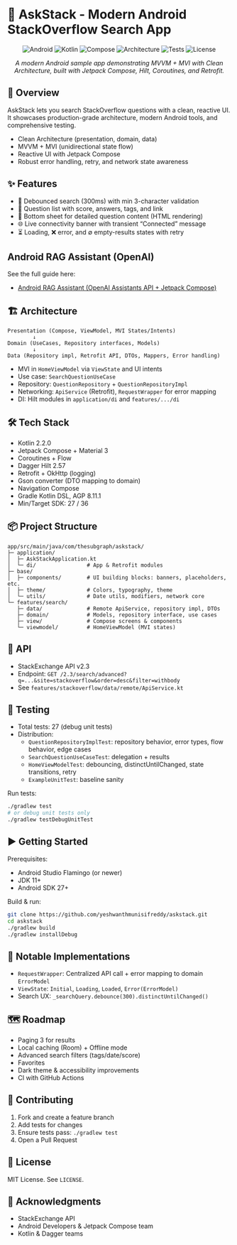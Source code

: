 # 📱 AskStack - Modern Android StackOverflow Search App

<div align="center">

![Android](https://img.shields.io/badge/Platform-Android-green.svg)
![Kotlin](https://img.shields.io/badge/Language-Kotlin-blue.svg)
![Compose](https://img.shields.io/badge/UI-Jetpack%20Compose-orange.svg)
![Architecture](https://img.shields.io/badge/Architecture-MVVM+MVI-purple.svg)
![Tests](https://img.shields.io/badge/Tests-27%20Passing-brightgreen.svg)
![License](https://img.shields.io/badge/License-MIT-yellow.svg)

<i>A modern Android sample app demonstrating MVVM + MVI with Clean Architecture, built with Jetpack Compose, Hilt, Coroutines, and Retrofit.</i>

</div>

## 🚀 Overview

AskStack lets you search StackOverflow questions with a clean, reactive UI. It showcases production-grade architecture, modern Android tools, and comprehensive testing.

- Clean Architecture (presentation, domain, data)
- MVVM + MVI (unidirectional state flow)
- Reactive UI with Jetpack Compose
- Robust error handling, retry, and network state awareness

## ✨ Features

- 🔎 Debounced search (300ms) with min 3-character validation
- 📄 Question list with score, answers, tags, and link
- 🧾 Bottom sheet for detailed question content (HTML rendering)
- 🌐 Live connectivity banner with transient “Connected” message
- ⏳ Loading, ❌ error, and ∅ empty-results states with retry

## Android RAG Assistant (OpenAI)
See the full guide here:
- [Android RAG Assistant (OpenAI Assistants API + Jetpack Compose)](app/README.md)

## 🏗️ Architecture

```
Presentation (Compose, ViewModel, MVI States/Intents)
        ↓
Domain (UseCases, Repository interfaces, Models)
        ↓
Data (Repository impl, Retrofit API, DTOs, Mappers, Error handling)
```

- MVI in `HomeViewModel` via `ViewState` and UI intents
- Use case: `SearchQuestionUseCase`
- Repository: `QuestionRepository` + `QuestionRepositoryImpl`
- Networking: `ApiService` (Retrofit), `RequestWrapper` for error mapping
- DI: Hilt modules in `application/di` and `features/.../di`

## 🛠️ Tech Stack

- Kotlin 2.2.0
- Jetpack Compose + Material 3
- Coroutines + Flow
- Dagger Hilt 2.57
- Retrofit + OkHttp (logging)
- Gson converter (DTO mapping to domain)
- Navigation Compose
- Gradle Kotlin DSL, AGP 8.11.1
- Min/Target SDK: 27 / 36

## 📦 Project Structure

```
app/src/main/java/com/thesubgraph/askstack/
├─ application/
│  ├─ AskStackApplication.kt
│  └─ di/                # App & Retrofit modules
├─ base/
│  ├─ components/        # UI building blocks: banners, placeholders, etc.
│  ├─ theme/             # Colors, typography, theme
│  └─ utils/             # Date utils, modifiers, network core
└─ features/search/
   ├─ data/              # Remote ApiService, repository impl, DTOs
   ├─ domain/            # Models, repository interface, use cases
   ├─ view/              # Compose screens & components
   └─ viewmodel/         # HomeViewModel (MVI states)
```

## 🔌 API

- StackExchange API v2.3
- Endpoint: `GET /2.3/search/advanced?q=...&site=stackoverflow&order=desc&filter=withbody`
- See `features/stackoverflow/data/remote/ApiService.kt`

## 🧪 Testing

- Total tests: 27 (debug unit tests)
- Distribution:
  - `QuestionRepositoryImplTest`: repository behavior, error types, flow behavior, edge cases
  - `SearchQuestionUseCaseTest`: delegation + results
  - `HomeViewModelTest`: debouncing, distinctUntilChanged, state transitions, retry
  - `ExampleUnitTest`: baseline sanity

Run tests:

```bash
./gradlew test
# or debug unit tests only
./gradlew testDebugUnitTest
```

## ▶️ Getting Started

Prerequisites:

- Android Studio Flamingo (or newer)
- JDK 11+
- Android SDK 27+

Build & run:

```bash
git clone https://github.com/yeshwanthmunisifreddy/askstack.git
cd askstack
./gradlew build
./gradlew installDebug
```

## 🔧 Notable Implementations

- `RequestWrapper`: Centralized API call + error mapping to domain `ErrorModel`
- `ViewState`: `Initial`, `Loading`, `Loaded`, `Error(ErrorModel)`
- Search UX: `_searchQuery.debounce(300).distinctUntilChanged()`

## 🗺️ Roadmap

- Paging 3 for results
- Local caching (Room) + Offline mode
- Advanced search filters (tags/date/score)
- Favorites
- Dark theme & accessibility improvements
- CI with GitHub Actions

## 🤝 Contributing

1. Fork and create a feature branch
2. Add tests for changes
3. Ensure tests pass: `./gradlew test`
4. Open a Pull Request

## 📄 License

MIT License. See `LICENSE`.

## 🙏 Acknowledgments

- StackExchange API
- Android Developers & Jetpack Compose team
- Kotlin & Dagger teams


